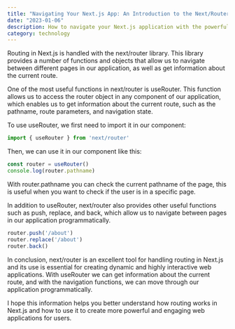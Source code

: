 ```yaml
---
title: "Navigating Your Next.js App: An Introduction to the Next/Router Library"
date: "2023-01-06"
description: How to navigate your Next.js application with the powerful Next/Router library... 
category: technology
---
```


Routing in Next.js is handled with the next/router library. This library provides a number of functions and objects that allow us to navigate between different pages in our application, as well as get information about the current route.

One of the most useful functions in next/router is useRouter. This function allows us to access the router object in any component of our application, which enables us to get information about the current route, such as the pathname, route parameters, and navigation state.

To use useRouter, we first need to import it in our component:


```ts
import { useRouter } from 'next/router'
```
Then, we can use it in our component like this:

```ts
const router = useRouter()
console.log(router.pathname)
```

With router.pathname you can check the current pathname of the page, this is useful when you want to check if the user is in a specific page.

In addition to useRouter, next/router also provides other useful functions such as push, replace, and back, which allow us to navigate between pages in our application programmatically.

```ts
router.push('/about')
router.replace('/about')
router.back()
```

In conclusion, next/router is an excellent tool for handling routing in Next.js and its use is essential for creating dynamic and highly interactive web applications. With useRouter we can get information about the current route, and with the navigation functions, we can move through our application programmatically.

I hope this information helps you better understand how routing works in Next.js and how to use it to create more powerful and engaging web applications for users.
